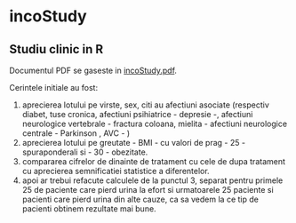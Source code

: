 incoStudy
=========

Studiu clinic in R
------------------

Documentul PDF se gaseste in [incoStudy.pdf](doc/incoStudy.pdf).

Cerintele initiale au fost:

 1. aprecierea lotului pe virste, sex, citi au afectiuni asociate (respectiv diabet, tuse cronica, afectiuni psihiatrice - depresie -, afectiuni neurologice vertebrale - fractura coloana, mielita - afectiuni neurologice centrale - Parkinson , AVC - )
 2. aprecierea lotului pe greutate - BMI - cu valori de prag - 25 -spuraponderali si - 30 - obezitate.
 3. compararea cifrelor de dinainte de tratament cu cele de dupa tratament cu aprecierea semnificatiei statistice a diferentelor.
 4. apoi ar trebui refacute calculele de la punctul 3, separat pentru primele 25 de paciente care pierd urina la efort si urmatoarele 25 paciente si pacienti care pierd urina din alte cauze, ca sa vedem la ce tip de pacienti obtinem rezultate mai bune.
